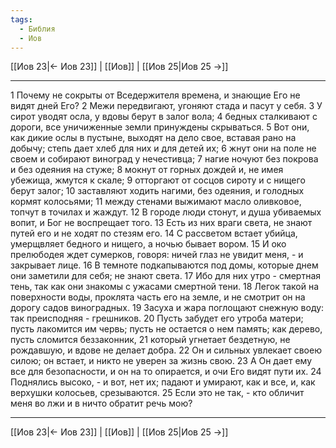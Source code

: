 ```yaml
---
tags:
  - Библия
  - Иов
---
```

[[Иов 23|← Иов 23]] | [[Иов]] | [[Иов 25|Иов 25 →]]

---
1 Почему не сокрыты от Вседержителя времена, и знающие Его не видят дней Его?
2 Межи передвигают, угоняют стада и пасут у себя.
3 У сирот уводят осла, у вдовы берут в залог вола;
4 бедных сталкивают с дороги, все уничиженные земли принуждены скрываться.
5 Вот они, как дикие ослы в пустыне, выходят на дело свое, вставая рано на добычу; степь дает хлеб для них и для детей их;
6 жнут они на поле не своем и собирают виноград у нечестивца;
7 нагие ночуют без покрова и без одеяния на стуже;
8 мокнут от горных дождей и, не имея убежища, жмутся к скале;
9 отторгают от сосцов сироту и с нищего берут залог;
10 заставляют ходить нагими, без одеяния, и голодных кормят колосьями;
11 между стенами выжимают масло оливковое, топчут в точилах и жаждут.
12 В городе люди стонут, и душа убиваемых вопит, и Бог не воспрещает того.
13 Есть из них враги света, не знают путей его и не ходят по стезям его.
14 С рассветом встает убийца, умерщвляет бедного и нищего, а ночью бывает вором.
15 И око прелюбодея ждет сумерков, говоря: ничей глаз не увидит меня, - и закрывает лице.
16 В темноте подкапываются под домы, которые днем они заметили для себя; не знают света.
17 Ибо для них утро - смертная тень, так как они знакомы с ужасами смертной тени.
18 Легок такой на поверхности воды, проклята часть его на земле, и не смотрит он на дорогу садов виноградных.
19 Засуха и жара поглощают снежную воду: так преисподняя - грешников.
20 Пусть забудет его утроба матери; пусть лакомится им червь; пусть не остается о нем память; как дерево, пусть сломится беззаконник,
21 который угнетает бездетную, не рождавшую, и вдове не делает добра.
22 Он и сильных увлекает своею силою; он встает, и никто не уверен за жизнь свою.
23 А Он дает ему все для безопасности, и он на то опирается, и очи Его видят пути их.
24 Поднялись высоко, - и вот, нет их; падают и умирают, как и все, и, как верхушки колосьев, срезываются.
25 Если это не так, - кто обличит меня во лжи и в ничто обратит речь мою?

---
[[Иов 23|← Иов 23]] | [[Иов]] | [[Иов 25|Иов 25 →]]